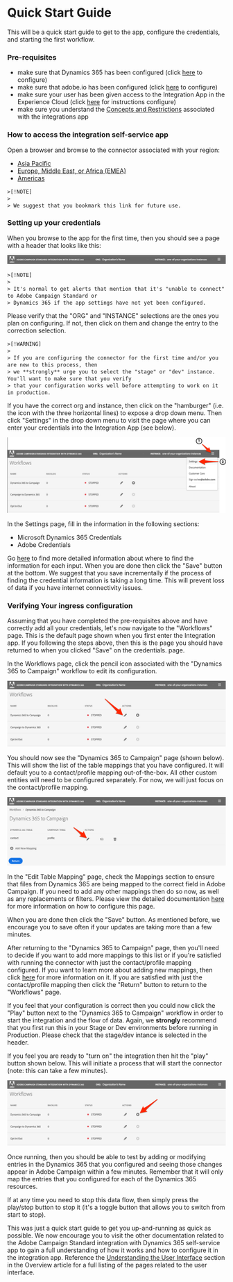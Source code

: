 
# Quick Start Guide

This will be a quick start guide to get to the app, configure the credentials, and starting the first workflow.
### Pre-requisites
   - make sure that Dynamics 365 has been configured 
        (click [here](integrating/using/d365-acs-configure-d365.md) to configure)
   - make sure that adobe.io has been configured 
        (click [here](integrating/using/d365-acs-configure-adobe-io.md) to configure)
   - make sure your user has been given access to the Integration App in the Experience Cloud 
        (click [here](integrating/using/d365-acs-self-service-app-control-access.md) for instructions configure)
   - make sure you understand the [Concepts and Restrictions](integrating/using/d365-acs-self-service-app-overview.md#concepts-and-restrictions) associated with the integrations app 
### How to access the integration self-service app   
Open a browser and browse to the connector associated with your region:
   - [Asia Pacific](http://d365-acs-ap.ea.adobe.com/)
   - [Europe, Middle East, or Africa (EMEA)](http://d365-acs-em.ea.adobe.com/)
   - [Americas](http://d365-acs-na.ea.adobe.com/)
   
    >[!NOTE]
    >
    > We suggest that you bookmark this link for future use.
   
### Setting up your credentials   
When you browse to the app for the first time, then you should see a page with a header that looks like this:    

![](assets/d365-to-acs-ui-header.png)

    >[!NOTE]
    >
    > It's normal to get alerts that mention that it's "unable to connect" to Adobe Campaign Standard or 
    > Dynamics 365 if the app settings have not yet been configured.
  
Please verify that the "ORG" and "INSTANCE" selections are the ones you plan on configuring.  If not, then click on them and change the entry to the correction selection.   

    >[!WARNING]
    >
    > If you are configuring the connector for the first time and/or you are new to this process, then 
    > we **strongly** urge you to select the "stage" or "dev" instance.    You'll want to make sure that you verify 
    > that your configuration works well before attempting to work on it in production. 

If you have the correct org and instance, then click on the "hamburger" (i.e. the icon with the three horizontal lines) to expose a drop down menu.   Then click "Settings" in the drop down menu to visit the page where you can enter your credentials into the Integration App (see below).
     
![](assets/d365-to-acs-ui-page-workflows-menu-pointers.png)    

In the Settings page, fill in the information in the following sections: 
* Microsoft Dynamics 365 Credentials
* Adobe Credentials
  
Go [here](d365-acs-self-service-app-settings.md) to find more detailed information about where to find the information  for each input.   When you are done then click the "Save" button at the bottom.   We suggest that you save incrementally  if the process of finding the credential information is taking a long time.  This will prevent loss of data if you have internet connectivity issues.

### Verifying Your ingress configuration

Assuming that you have completed the pre-requisites above and have correctly add all your credentials, let's now navigate to the "Workflows" page.   This is the default page shown when you first enter the Integration app.  If you following the steps above, then this is the page you should have returned to when you clicked "Save" on the credentials. page.

In the Workflows page, click the pencil icon associated with the "Dynamics 365 to Campaign" workflow to edit its configuration.
    
![](assets/d365-to-acs-ui-page-workflows-ingress-edit-pointer.png)
    
You should now see the "Dynamics 365 to Campaign" page (shown below).   This will show the list of the table mappings that you have configured.   It will default you to a contact/profile mapping out-of-the-box.   All other custom entities will need to be configured separately.   For now, we will just focus on the contact/profile mapping.
    
![](assets/d365-to-acs-ui-page-ingress-top-pointers.png)
       
In the "Edit Table Mapping" page, check the Mappings section to ensure that files from Dynamics 365 are being mapped to the correct field in Adobe Campaign.   If you need to add any other mappings then do so now, as well as any replacements or filters.    Please view the detailed documentation [here](integrating/using/d365-acs-self-service-app-ingress-individual-mapping.md) for more information on how to configure this page.

When you are done then click the "Save" button.    As mentioned before, we encourage you to save often if your updates are taking more than a few minutes.

After returning to the "Dynamics 365 to Campaign" page, then you'll need to decide if you want to add more mappings to this list or if you're satisfied with running the connector with just the contact/profile mapping configured.   If you want to learn more about adding new mappings, then click [here](integrating/using/d365-acs-self-service-app-ingress-list.md) for more information on it.   If you are satisfied with just the contact/profile mapping then click the "Return" button to return to the "Workflows" page.

If you feel that your configuration is correct then you could now click the "Play" button next to the "Dynamics 365 to Campaign" workflow in order to start the integration and the flow of data.  Again, we **strongly** recommend that you first run this in your Stage or Dev environments before running in Production.   Please check that the stage/dev intance is selected in the header.

If you feel you are ready to "turn on" the integration then hit the "play" button shown below.   This will initiate a process that will start the connector (note: this can take a few minutes).

![](assets/d365-to-acs-ui-page-workflows-ingress-play-pointer.png)

Once running, then you should be able to test by adding or modifying entries in the Dynamics 365 that you configured and seeing those changes appear in Adobe Campaign within a few minutes.   Remember that it will only map the entries that you configured for each of the Dynamics 365 resources.

If at any time you need to stop this data flow, then simply press the play/stop button to stop it (it's a toggle button that allows you to switch from start to stop).

This was just a quick start guide to get you up-and-running as quick as possible.   We now encourage you to visit the  other documentation related to the Adobe Campaign Standard integration with Dynamics 365 self-service app to gain a  full understanding of how it works and how to configure it in the integration app.   Reference the  [Understanding the User Interface](integrating/using/d365-acs-self-service-app-overview.md#understanding-ui) section in the Overview article for a full listing of the pages related to the user interface.

 